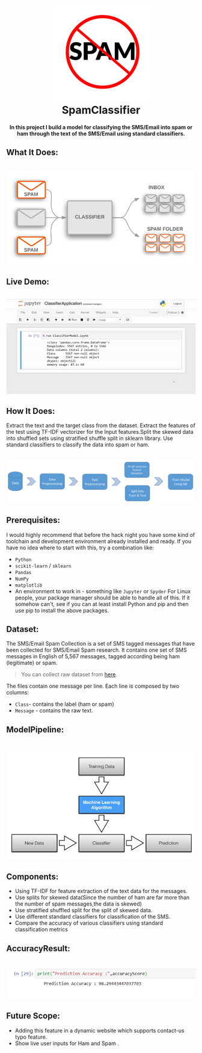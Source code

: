 <h1 align="center">
  <br>
  <a href="https://github.com/ShubhamPy/Spam-Classifier"><img src="https://github.com/harshalgondaliya/SPAM_Messages/blob/main/Screenshots/Aim.png" alt="Spam"></a>
  <br>
  SpamClassifier
  <br>
</h1>
<h4 align="center">In this project I build a model for classifying the SMS/Email into spam or ham through the text of the SMS/Email using standard classifiers.</h4>

## What It Does: 
<p align="center">
  <br>
  <img src="https://github.com/harshalgondaliya/SPAM_Messages/blob/main/Screenshots/classification.png">
</p>
 
## Live Demo:
<p align="center">
  <br>
  <img src="https://github.com/harshalgondaliya/SPAM_Messages/blob/main/Screenshots/ClassifierDemo.gif">
</p>

## How It Does:
Extract the text and the target class from the dataset. Extract the features of the test using TF-IDF vectorizer for the Input features.Split the skewed data into shuffled sets using stratified shuffle split in sklearn library. Use standard classifiers to classify the data into spam or ham.
<p align="center">
  <br>
  <img src="https://github.com/harshalgondaliya/SPAM_Messages/blob/main/Screenshots/FLow.jpg">
</p>

## Prerequisites:
I would highly recommend that before the hack night you have some kind of toolchain and development environment already installed and ready. If you have no idea where to start with this, try a combination like:
-  `Python`
-  `scikit-learn` / `sklearn`
-  `Pandas`
-  `NumPy`
-  `matplotlib`
-  An environment to work in - something like `Jupyter` or `Spyder`
For Linux people, your package manager should be able to handle all of this. If it somehow can't, see if you can at least install Python and pip and then use pip to install the above packages.

## Dataset:
The SMS/Email Spam Collection is a set of SMS tagged messages that have been collected for SMS/Email Spam research. It contains one set of SMS messages in English of 5,567 messages, tagged according being ham (legitimate) or spam.

> You can collect raw dataset from [here](https://raw.githubusercontent.com/harshalgondaliya/SPAM_Messages/main/Content.tsv).

The files contain one message per line. Each line is composed by two columns:
- `Class`- contains the label (ham or spam) 
- `Message` - contains the raw text.

## ModelPipeline:
<p align="center">
  <br>
  <img src="https://github.com/harshalgondaliya/SPAM_Messages/blob/main/Screenshots/traing.png">
</p>

## Components:
-  Using TF-IDF for feature extraction of the text data for the messages.
-  Use splits for skewed data(Since the number of ham are far more than the number of spam messages,the data is skewed)
-  Use stratified shuffled split for the split of skewed data.
-  Use different standard classifiers for classification of the SMS.
-  Compare the accuracy of various classifiers using standard classification metrics

## AccuracyResult:
<p align="center">
  <br>
  <img src="https://github.com/harshalgondaliya/SPAM_Messages/blob/main/Screenshots/score.png">
</p>

## Future Scope:
- Adding this feature in a dynamic website which supports contact-us typo feature.
- Show live user inputs for Ham and Spam  .
